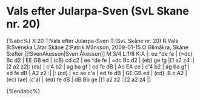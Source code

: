 # Vals efter Jularpa-Sven (SvL Skane nr. 20)

{%abc%}
X:20
T:Vals efter Jularpa-Sven
T:(SvL Skåne nr. 20)
R:Vals
B:Svenska Låtar Skåne
Z:Patrik Månsson, 2009-01-15
O:Glimåkra, Skåne
S:efter [[!SvenAkesson|Sven Åkesson]]
M:3/4
L:1/8
K:A
|: ee ^de fe | (=dc) Bc d2 | EE GB ed | (cB) cd c2 | ee ^de fe |
=dc Bc d2 | (eb) ge fg |[1 a2 z4 :|[2 a2 z2|: (ea) | c'4 b2 | ag ba gf |
ed fe dB | Ac EA ce | c'4 b2 | ag ba gf | ed fe dB | A2 z2 :|
|: (cd) | ec ae c'a | ed fe dB | GE GB ed | (cd) .B.c A2 |
(ec) (ae) (c'a) | (ed) fe dB | dB Bb ge |[1 a2 z2 :|[2 a2 z4 |]

{%endabc%}

